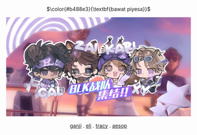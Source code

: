 <div align="center">

$\color{#b488e3}{\textbf{bawat piyesa}}$

<img src="MATTER.png">

[ganji](https://github.com/ChromaDrift) . [eli](https://github.com/verifiedreality) . [tracy](https://github.com/yurivampire) . [aesop](https://github.com/steIIarism)





 

<!---
yurivampire/yurivampire is a ✨ special ✨ repository because its `README.md` (this file) appears on your GitHub profile.
You can click the Preview link to take a look at your changes.
--->
